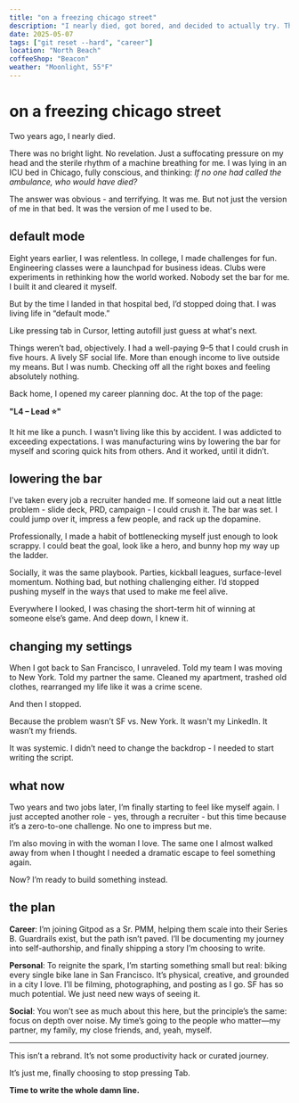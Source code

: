 ```yaml
---
title: "on a freezing chicago street"
description: "I nearly died, got bored, and decided to actually try. This is that story."
date: 2025-05-07
tags: ["git reset --hard", "career"]
location: "North Beach"
coffeeShop: "Beacon"
weather: "Moonlight, 55°F"
---
```

# on a freezing chicago street

Two years ago, I nearly died.

There was no bright light. No revelation. Just a suffocating pressure on my head and the sterile rhythm of a machine breathing for me. I was lying in an ICU bed in Chicago, fully conscious, and thinking: *If no one had called the ambulance, who would have died?*

The answer was obvious - and terrifying. It was me. But not just the version of me in that bed. It was the version of me I used to be.

## default mode

Eight years earlier, I was relentless. In college, I made challenges for fun. Engineering classes were a launchpad for business ideas. Clubs were experiments in rethinking how the world worked. Nobody set the bar for me. I built it and cleared it myself.

But by the time I landed in that hospital bed, I’d stopped doing that. I was living life in “default mode.”

Like pressing tab in Cursor, letting autofill just guess at what's next.

Things weren’t bad, objectively. I had a well-paying 9–5 that I could crush in five hours. A lively SF social life. More than enough income to live outside my means. But I was numb. Checking off all the right boxes and feeling absolutely nothing.

Back home, I opened my career planning doc. At the top of the page:

**"L4 – Lead ⭐"**

It hit me like a punch. I wasn’t living like this by accident. I was addicted to exceeding expectations. I was manufacturing wins by lowering the bar for myself and scoring quick hits from others. And it worked, until it didn’t.

## lowering the bar

I've taken every job a recruiter handed me. If someone laid out a neat little problem - slide deck, PRD, campaign - I could crush it. The bar was set. I could jump over it, impress a few people, and rack up the dopamine.

Professionally, I made a habit of bottlenecking myself just enough to look scrappy. I could beat the goal, look like a hero, and bunny hop my way up the ladder.

Socially, it was the same playbook. Parties, kickball leagues, surface-level momentum. Nothing bad, but nothing challenging either. I’d stopped pushing myself in the ways that used to make me feel alive.

Everywhere I looked, I was chasing the short-term hit of winning at someone else’s game. And deep down, I knew it.

## changing my settings

When I got back to San Francisco, I unraveled. Told my team I was moving to New York. Told my partner the same. Cleaned my apartment, trashed old clothes, rearranged my life like it was a crime scene.

And then I stopped.

Because the problem wasn’t SF vs. New York. It wasn't my LinkedIn. It wasn’t my friends.

It was systemic. I didn’t need to change the backdrop - I needed to start writing the script.

## what now

Two years and two jobs later, I’m finally starting to feel like myself again. I just accepted another role - yes, through a recruiter - but this time because it’s a zero-to-one challenge. No one to impress but me.

I’m also moving in with the woman I love. The same one I almost walked away from when I thought I needed a dramatic escape to feel something again.

Now? I’m ready to build something instead.

## the plan

**Career**: I’m joining Gitpod as a Sr. PMM, helping them scale into their Series B. Guardrails exist, but the path isn’t paved. I’ll be documenting my journey into self-authorship, and finally shipping a story I’m choosing to write.

**Personal**: To reignite the spark, I’m starting something small but real: biking every single bike lane in San Francisco. It’s physical, creative, and grounded in a city I love. I’ll be filming, photographing, and posting as I go. SF has so much potential. We just need new ways of seeing it.

**Social**: You won’t see as much about this here, but the principle’s the same: focus on depth over noise. My time’s going to the people who matter—my partner, my family, my close friends, and, yeah, myself.

---

This isn’t a rebrand. It’s not some productivity hack or curated journey.

It’s just me, finally choosing to stop pressing Tab.

**Time to write the whole damn line.**
